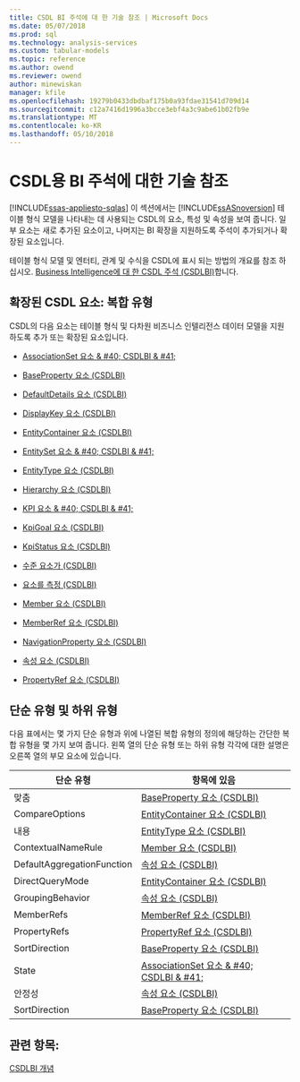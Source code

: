 ```yaml
---
title: CSDL BI 주석에 대 한 기술 참조 | Microsoft Docs
ms.date: 05/07/2018
ms.prod: sql
ms.technology: analysis-services
ms.custom: tabular-models
ms.topic: reference
ms.author: owend
ms.reviewer: owend
author: minewiskan
manager: kfile
ms.openlocfilehash: 19279b0433dbdbaf175b0a93fdae31541d709d14
ms.sourcegitcommit: c12a7416d1996a3bcce3ebf4a3c9abe61b02fb9e
ms.translationtype: MT
ms.contentlocale: ko-KR
ms.lasthandoff: 05/10/2018
---
```

# <a name="technical-reference-for-bi-annotations-to-csdl"></a>CSDL용 BI 주석에 대한 기술 참조
[!INCLUDE[ssas-appliesto-sqlas](../../../includes/ssas-appliesto-sqlas.md)]
  이 섹션에서는 [!INCLUDE[ssASnoversion](../../../includes/ssasnoversion-md.md)] 테이블 형식 모델을 나타내는 데 사용되는 CSDL의 요소, 특성 및 속성을 보여 줍니다. 일부 요소는 새로 추가된 요소이고, 나머지는 BI 확장을 지원하도록 주석이 추가되거나 확장된 요소입니다.  
  
 테이블 형식 모델 및 엔터티, 관계 및 수식을 CSDL에 표시 되는 방법의 개요를 참조 하십시오. [Business Intelligence에 대 한 CSDL 주석 &#40;CSDLBI&#41;](../../../analysis-services/tabular-model-programming-compatibility-levels-1050-1103/csdl-annotations-for-business-intelligence-csdlbi.md)합니다.  
  
## <a name="extended-csdl-elements-complex-types"></a>확장된 CSDL 요소: 복합 유형  
 CSDL의 다음 요소는 테이블 형식 및 다차원 비즈니스 인텔리전스 데이터 모델을 지원하도록 추가 또는 확장된 요소입니다.  
  
-   [AssociationSet 요소 & #40; CSDLBI & #41;](../../../analysis-services/tabular-model-programming-compatibility-levels-1050-1103/conceptual-schema-definition-language-csdl/associationset-element-csdlbi.md)  
  
-   [BaseProperty 요소 &#40;CSDLBI&#41;](../../../analysis-services/tabular-model-programming-compatibility-levels-1050-1103/conceptual-schema-definition-language-csdl/baseproperty-element-csdlbi.md)  
  
-   [DefaultDetails 요소 &#40;CSDLBI&#41;](../../../analysis-services/tabular-model-programming-compatibility-levels-1050-1103/conceptual-schema-definition-language-csdl/defaultdetails-element-csdlbi.md)  
  
-   [DisplayKey 요소 &#40;CSDLBI&#41;](../../../analysis-services/tabular-model-programming-compatibility-levels-1050-1103/conceptual-schema-definition-language-csdl/displaykey-element-csdlbi.md)  
  
-   [EntityContainer 요소 &#40;CSDLBI&#41;](../../../analysis-services/tabular-model-programming-compatibility-levels-1050-1103/conceptual-schema-definition-language-csdl/entitycontainer-element-csdlbi.md)  
  
-   [EntitySet 요소 & #40; CSDLBI & #41;](../../../analysis-services/tabular-model-programming-compatibility-levels-1050-1103/conceptual-schema-definition-language-csdl/entityset-element-csdlbi.md)  
  
-   [EntityType 요소 &#40;CSDLBI&#41;](../../../analysis-services/tabular-model-programming-compatibility-levels-1050-1103/conceptual-schema-definition-language-csdl/entitytype-element-csdlbi.md)  
  
-   [Hierarchy 요소 &#40;CSDLBI&#41;](../../../analysis-services/tabular-model-programming-compatibility-levels-1050-1103/conceptual-schema-definition-language-csdl/hierarchy-element-csdlbi.md)  
  
-   [KPI 요소 & #40; CSDLBI & #41;](../../../analysis-services/tabular-model-programming-compatibility-levels-1050-1103/conceptual-schema-definition-language-csdl/kpi-element-csdlbi.md)  
  
-   [KpiGoal 요소 &#40;CSDLBI&#41;](../../../analysis-services/tabular-model-programming-compatibility-levels-1050-1103/conceptual-schema-definition-language-csdl/kpigoal-element-csdlbi.md)  
  
-   [KpiStatus 요소 &#40;CSDLBI&#41;](../../../analysis-services/tabular-model-programming-compatibility-levels-1050-1103/conceptual-schema-definition-language-csdl/kpistatus-element-csdlbi.md)  
  
-   [수준 요소가 &#40;CSDLBI&#41;](../../../analysis-services/tabular-model-programming-compatibility-levels-1050-1103/conceptual-schema-definition-language-csdl/level-element-csdlbi.md)  
  
-   [요소를 측정 &#40;CSDLBI&#41;](../../../analysis-services/tabular-model-programming-compatibility-levels-1050-1103/conceptual-schema-definition-language-csdl/measure-element-csdlbi.md)  
  
-   [Member 요소 &#40;CSDLBI&#41;](../../../analysis-services/tabular-model-programming-compatibility-levels-1050-1103/conceptual-schema-definition-language-csdl/member-element-csdlbi.md)  
  
-   [MemberRef 요소 &#40;CSDLBI&#41;](../../../analysis-services/tabular-model-programming-compatibility-levels-1050-1103/conceptual-schema-definition-language-csdl/memberref-element-csdlbi.md)  
  
-   [NavigationProperty 요소 &#40;CSDLBI&#41;](../../../analysis-services/tabular-model-programming-compatibility-levels-1050-1103/conceptual-schema-definition-language-csdl/navigationproperty-element-csdlbi.md)  
  
-   [속성 요소 &#40;CSDLBI&#41;](../../../analysis-services/tabular-model-programming-compatibility-levels-1050-1103/conceptual-schema-definition-language-csdl/property-element-csdlbi.md)  
  
-   [PropertyRef 요소 &#40;CSDLBI&#41;](../../../analysis-services/tabular-model-programming-compatibility-levels-1050-1103/conceptual-schema-definition-language-csdl/propertyref-element-csdlbi.md)  
  
## <a name="simple-type-and-subtypes"></a>단순 유형 및 하위 유형  
 다음 표에서는 몇 가지 단순 유형과 위에 나열된 복합 유형의 정의에 해당하는 간단한 복합 유형을 몇 가지 보여 줍니다. 왼쪽 열의 단순 유형 또는 하위 유형 각각에 대한 설명은 오른쪽 열의 부모 요소에 있습니다.  
  
|단순 유형|항목에 있음|  
|-----------------|--------------------|  
|맞춤|[BaseProperty 요소 &#40;CSDLBI&#41;](../../../analysis-services/tabular-model-programming-compatibility-levels-1050-1103/conceptual-schema-definition-language-csdl/baseproperty-element-csdlbi.md)|  
|CompareOptions|[EntityContainer 요소 &#40;CSDLBI&#41;](../../../analysis-services/tabular-model-programming-compatibility-levels-1050-1103/conceptual-schema-definition-language-csdl/entitycontainer-element-csdlbi.md)|  
|내용|[EntityType 요소 &#40;CSDLBI&#41;](../../../analysis-services/tabular-model-programming-compatibility-levels-1050-1103/conceptual-schema-definition-language-csdl/entitytype-element-csdlbi.md)|  
|ContextualNameRule|[Member 요소 &#40;CSDLBI&#41;](../../../analysis-services/tabular-model-programming-compatibility-levels-1050-1103/conceptual-schema-definition-language-csdl/member-element-csdlbi.md)|  
|DefaultAggregationFunction|[속성 요소 &#40;CSDLBI&#41;](../../../analysis-services/tabular-model-programming-compatibility-levels-1050-1103/conceptual-schema-definition-language-csdl/property-element-csdlbi.md)|  
|DirectQueryMode|[EntityContainer 요소 &#40;CSDLBI&#41;](../../../analysis-services/tabular-model-programming-compatibility-levels-1050-1103/conceptual-schema-definition-language-csdl/entitycontainer-element-csdlbi.md)|  
|GroupingBehavior|[속성 요소 &#40;CSDLBI&#41;](../../../analysis-services/tabular-model-programming-compatibility-levels-1050-1103/conceptual-schema-definition-language-csdl/property-element-csdlbi.md)|  
|MemberRefs|[MemberRef 요소 &#40;CSDLBI&#41;](../../../analysis-services/tabular-model-programming-compatibility-levels-1050-1103/conceptual-schema-definition-language-csdl/memberref-element-csdlbi.md)|  
|PropertyRefs|[PropertyRef 요소 &#40;CSDLBI&#41;](../../../analysis-services/tabular-model-programming-compatibility-levels-1050-1103/conceptual-schema-definition-language-csdl/propertyref-element-csdlbi.md)|  
|SortDirection|[BaseProperty 요소 &#40;CSDLBI&#41;](../../../analysis-services/tabular-model-programming-compatibility-levels-1050-1103/conceptual-schema-definition-language-csdl/baseproperty-element-csdlbi.md)|  
|State|[AssociationSet 요소 & #40; CSDLBI & #41;](../../../analysis-services/tabular-model-programming-compatibility-levels-1050-1103/conceptual-schema-definition-language-csdl/associationset-element-csdlbi.md)|  
|안정성|[속성 요소 &#40;CSDLBI&#41;](../../../analysis-services/tabular-model-programming-compatibility-levels-1050-1103/conceptual-schema-definition-language-csdl/property-element-csdlbi.md)|  
|SortDirection|[BaseProperty 요소 &#40;CSDLBI&#41;](../../../analysis-services/tabular-model-programming-compatibility-levels-1050-1103/conceptual-schema-definition-language-csdl/baseproperty-element-csdlbi.md)|  
  
## <a name="see-also"></a>관련 항목:  
 [CSDLBI 개념](../../../analysis-services/tabular-model-programming-compatibility-levels-1050-1103/csdlbi-concepts.md)  
  
  
